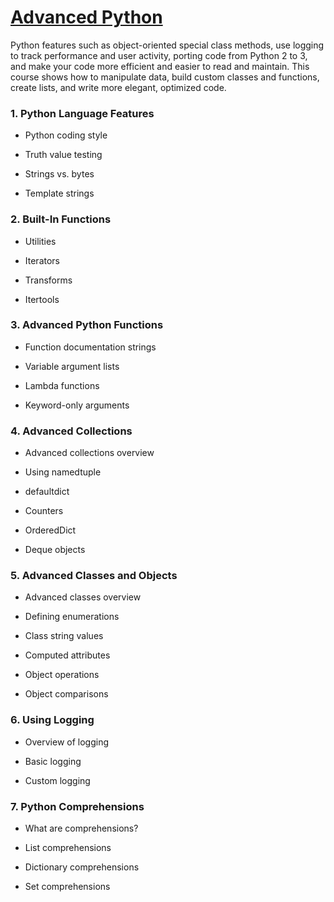 # [Advanced Python](https://www.linkedin.com/learning/advanced-python)

Python features such as object-oriented special class methods, use logging to track performance and user activity,  porting code from Python 2 to 3, and make your code more efficient and easier to read and maintain. This course shows how to manipulate data, build custom classes and functions, create lists, and write more elegant, optimized code.

### 1. Python Language Features

- Python coding style

- Truth value testing

- Strings vs. bytes

- Template strings


### 2. Built-In Functions

- Utilities

- Iterators

- Transforms

- Itertools


### 3. Advanced Python Functions

- Function documentation strings

- Variable argument lists

- Lambda functions

- Keyword-only arguments

### 4. Advanced Collections

- Advanced collections overview

- Using namedtuple

- defaultdict

- Counters

- OrderedDict

- Deque objects


### 5. Advanced Classes and Objects

- Advanced classes overview


- Defining enumerations

- Class string values

- Computed attributes

- Object operations

- Object comparisons

### 6. Using Logging

- Overview of logging

- Basic logging

- Custom logging

### 7. Python Comprehensions

- What are comprehensions?

- List comprehensions

- Dictionary comprehensions

- Set comprehensions
